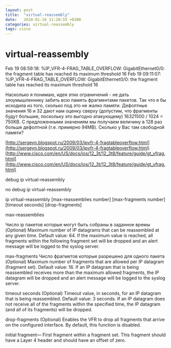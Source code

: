 ```yaml
---
layout: post
title:  "virtual-reassembly"
date:   2010-01-16 11:20:55 +0300
categories: virtual-reassembly
tags: cisco
---
```


# virtual-reassembly
Feb 19 08:59:18: %IP_VFR-4-FRAG_TABLE_OVERFLOW: GigabitEthernet0/0: the fragment table has reached its maximum threshold 16
Feb 19 09:11:07: %IP_VFR-4-FRAG_TABLE_OVERFLOW: GigabitEthernet0/0: the fragment table has reached its maximum threshold 16


Насколько я понимаю, идея этих ограничений - не дать злоумышленнику забить всю память фрагментами пакетов. Так что я бы исходила из того, сколько под это не жалко памяти. Дефолтные значения 16 и 32 дают нам оценку сверху (допустим, что фрагменты будут большие, поскольку это выгодно атакующему) 16*32*1500 / 1024 = 750KB.
С предложенными значениям мы получаем величину в 128 раз больше дефолтной (т.е. примерно 94MB). Сколько у Вас там свободной памяти? 



[http://sergeyn.blogspot.ru/2009/03/ipvfr-4-fragtableoverflow.html](http://sergeyn.blogspot.ru/2009/03/ipvfr-4-fragtableoverflow.html)
[http://www.cisco.com/en/US/docs/ios/12_3t/12_3t8/feature/guide/gt_vfrag.html](http://www.cisco.com/en/US/docs/ios/12_3t/12_3t8/feature/guide/gt_vfrag.html)

debug ip virtual-reassembly

no debug ip virtual-reassembly 



ip virtual-reassembly [max-reassemblies number] [max-fragments number] [timeout seconds] [drop-fragments] 



 max-reassemblies 
	
Число ip пакетов которые могут быть собраны в заданное времы
(Optional) Maximum number of IP datagrams that can be reassembled at any given time. Default value: 64.
If the maximum value is reached, all fragments within the following fragment set will be dropped and an alert message will be logged to the syslog server.

max-fragments 
Число фрагметов которые разрешено для одного пакета
(Optional) Maximum number of fragments that are allowed per IP datagram (fragment set). Default value: 16.
If an IP datagram that is being reassembled receives more than the maximum allowed fragments, the IP datagram will be dropped and an alert message will be logged to the syslog server.

timeout seconds
(Optional) Timeout value, in seconds, for an IP datagram that is being reassembled. Default value: 3 seconds.
If an IP datagram does not receive all of the fragments within the specified time, the IP datagram (and all of its fragments) will be dropped.

drop-fragments
(Optional) Enables the VFR to drop all fragments that arrive on the configured interface. By default, this function is disabled. 








initial fragment— First fragment within a fragment set. This fragment should have a Layer 4 header and should have an offset of zero. 
